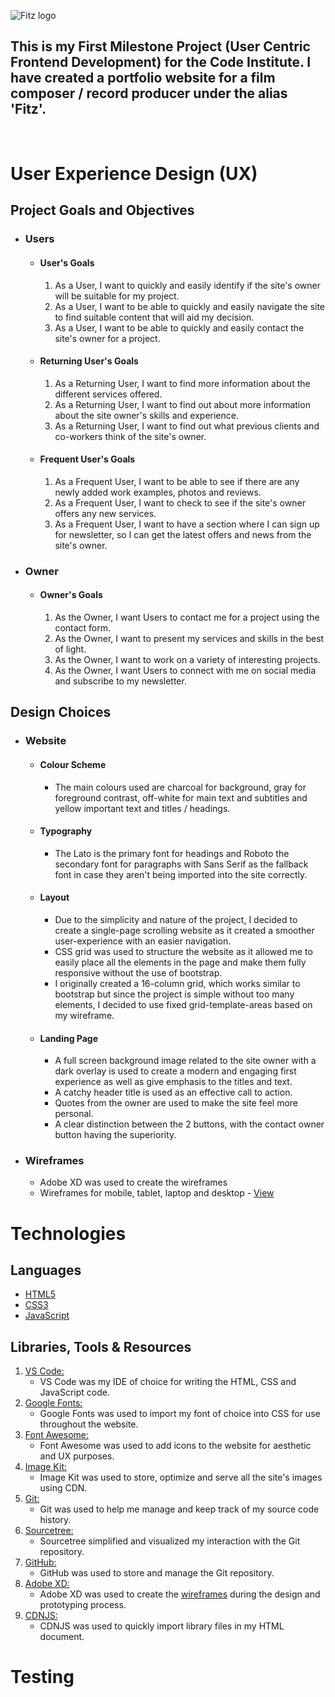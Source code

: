 ![Fitz logo](https://www.dropbox.com/sh/5wdl8qasb5wzft7/AADqR667RZVgKeGhumkbZewea/New%20material/Logo%202%20-%20new%20name.png?raw=1)

## This is my First Milestone Project (User Centric Frontend Development) for the Code Institute. I have created a portfolio website for a film composer / record producer under the alias 'Fitz'.

<br>

# User Experience Design (UX)

## Project Goals and Objectives

-   ### Users

    -   #### User's Goals
        1. As a User, I want to quickly and easily identify if the site's owner will be suitable for my project.
        2. As a User, I want to be able to quickly and easily navigate the site to find suitable content that will aid my decision.
        3. As a User, I want to be able to quickly and easily contact the site's owner for a project.

    -   #### Returning User's Goals
        1. As a Returning User, I want to find more information about the different services offered.
        2. As a Returning User, I want to find out about more information about the site owner's skills and experience.
        3. As a Returning User, I want to find out what previous clients and co-workers think of the site's owner.

    -   #### Frequent User's Goals
        1. As a Frequent User, I want to be able to see if there are any newly added work examples, photos and reviews.
        2. As a Frequent User, I want to check to see if the site's owner offers any new services.
        3. As a Frequent User, I want to have a section where I can sign up for newsletter, so I can get the latest offers and news from the site's owner.

-   ### Owner

    -   #### Owner's Goals
        1. As the Owner, I want Users to contact me for a project using the contact form.
        2. As the Owner, I want to present my services and skills in the best of light.
        3. As the Owner, I want to work on a variety of interesting projects.
        4. As the Owner, I want Users to connect with me on social media and subscribe to my newsletter.

## Design Choices

-   ### Website

    -   #### Colour Scheme
        -   The main colours used are charcoal for background, gray for foreground contrast, off-white for main text and subtitles and yellow important text and titles / headings.

    -   #### Typography
        -   The Lato is the primary font for headings and Roboto the secondary font for paragraphs with Sans Serif as the fallback font in case they aren't being imported into the site correctly.

    -   #### Layout
        -   Due to the simplicity and nature of the project, I decided to create a single-page scrolling website as it created a smoother user-experience with an easier navigation.
        - CSS grid was used to structure the website as it allowed me to easily place all the elements in the page and make them fully responsive without the use of bootstrap.
        - I originally created a 16-column grid, which works similar to bootstrap but since the project is simple without too many elements, I decided to use fixed grid-template-areas based on my wireframe.

    -   #### Landing Page
        -   A full screen background image related to the site owner with a dark overlay is used to create a modern and engaging first experience as well as give emphasis to the titles and text.
        -   A catchy header title is used as an effective call to action.
        -   Quotes from the owner are used to make the site feel more personal.
        - A clear distinction between the 2 buttons, with the contact owner button having the superiority.

-   ### Wireframes
    - Adobe XD was used to create the wireframes
    - Wireframes for mobile, tablet, laptop and desktop - [View](https://xd.adobe.com/view/14523a83-8524-4f79-9d3e-505503a9e2f0-4101/)

# Technologies

## Languages

-   [HTML5](https://en.wikipedia.org/wiki/HTML5)
-   [CSS3](https://en.wikipedia.org/wiki/Cascading_Style_Sheets)
-   [JavaScript](https://en.wikipedia.org/wiki/JavaScript)

## Libraries, Tools & Resources

1. [VS Code:](https://code.visualstudio.com/)
    - VS Code was my IDE of choice for writing the HTML, CSS and JavaScript code.
2. [Google Fonts:](https://fonts.google.com/)
    - Google Fonts was used to import my font of choice into CSS for use throughout the website.
3. [Font Awesome:](https://fontawesome.com/)
    - Font Awesome was used to add icons to the website for aesthetic and UX purposes.
4. [Image Kit:](https://imagekit.io/)
    - Image Kit was used to store, optimize and serve all the site's images using CDN.
5. [Git:](https://git-scm.com/)
    - Git was used to help me manage and keep track of my source code history.
6. [Sourcetree:](https://www.sourcetreeapp.com/)
    - Sourcetree simplified and visualized my interaction with the Git repository.
7. [GitHub:](https://github.com/)
    - GitHub was used to store and manage the Git repository.
8. [Adobe XD:](https://www.adobe.com/uk/products/xd.html)
    - Adobe XD was used to create the [wireframes](https://xd.adobe.com/view/14523a83-8524-4f79-9d3e-505503a9e2f0-4101/) during the design and prototyping process.
9. [CDNJS:](https://cdnjs.com/)
    - CDNJS was used to quickly import library files in my HTML document.

# Testing